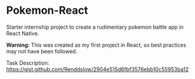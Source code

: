 # Pokemon-React

Starter internship project to create a rudimentary pokemon battle app in React Native.

**Warning:** This was created as my first project in React, so best practices may not have been followed.

Task Description:
https://gist.github.com/Renddslow/2904e515d6fbf3576ebb10c55953ba12
